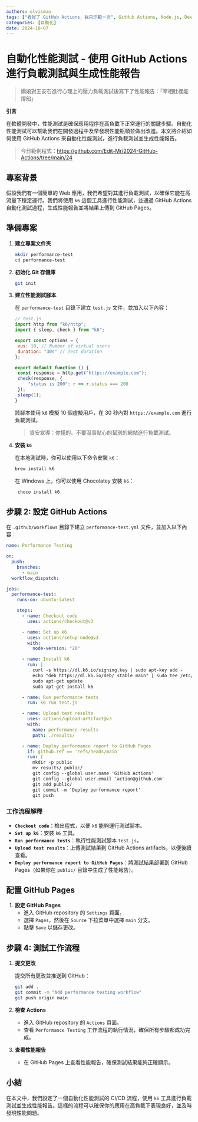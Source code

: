 ```yaml
---
authors: elvismao
tags: ["看好了 GitHub Actions，我只示範一次", GitHub Actions, Node.js, DevOps]
categories: [自動化]
date: 2024-10-07
---
```


# 自動化性能測試 - 使用 GitHub Actions 進行負載測試與生成性能報告

> 嬌娘對王安石進行心理上的壓力負載測試後寫下了性能報告：「宰相肚裡能撐船」

**引言**

在軟體開發中，性能測試是確保應用程序在高負載下正常運行的關鍵步驟。自動化性能測試可以幫助我們在開發過程中及早發現性能瓶頸並做出改進。本文將介紹如何使用 GitHub Actions 來自動化性能測試，進行負載測試並生成性能報告。

> 今日範例程式：<https://github.com/Edit-Mr/2024-GitHub-Actions/tree/main/24>

## 專案背景

假設我們有一個簡單的 Web 應用，我們希望對其進行負載測試，以確保它能在高流量下穩定運行。我們將使用 `k6` 這個工具進行性能測試，並通過 GitHub Actions 自動化測試過程，生成性能報告並將結果上傳到 GitHub Pages。

## 準備專案

1. **建立專案文件夾**

   ```bash
   mkdir performance-test
   cd performance-test
   ```

2. **初始化 Git 存儲庫**

   ```bash
   git init
   ```

3. **建立性能測試腳本**

   在 `performance-test` 目錄下建立 `test.js` 文件，並加入以下內容：

   ```javascript
   // test.js
   import http from "k6/http";
   import { sleep, check } from "k6";

   export const options = {
   	vus: 10, // Number of virtual users
   	duration: "30s" // Test duration
   };

   export default function () {
   	const response = http.get("https://example.com");
   	check(response, {
   		"status is 200": r => r.status === 200
   	});
   	sleep(1);
   }
   ```

   該腳本使用 `k6` 模擬 10 個虛擬用戶，在 30 秒內對 `https://example.com` 進行負載測試。

   > 資安宣導：你懂的。不要沒事貼心的幫別的網站進行負載測試。

4. **安裝 `k6`**

   在本地測試時，你可以使用以下命令安裝 `k6`：

   ```bash
   brew install k6
   ```

   在 Windows 上，你可以使用 Chocolatey 安裝 `k6`：

   ```bash
    choco install k6
   ```

## 步驟 2: 設定 GitHub Actions

在 `.github/workflows` 目錄下建立 `performance-test.yml` 文件，並加入以下內容：

```yaml
name: Performance Testing

on:
  push:
    branches:
      - main
  workflow_dispatch:

jobs:
  performance-test:
    runs-on: ubuntu-latest

    steps:
      - name: Checkout code
        uses: actions/checkout@v3

      - name: Set up k6
        uses: actions/setup-node@v3
        with:
          node-version: "20"

      - name: Install k6
        run: |
          curl -s https://dl.k6.io/signing.key | sudo apt-key add -
          echo "deb https://dl.k6.io/deb/ stable main" | sudo tee /etc/apt/sources.list.d/k6.list
          sudo apt-get update
          sudo apt-get install k6

      - name: Run performance tests
        run: k6 run test.js

      - name: Upload test results
        uses: actions/upload-artifact@v3
        with:
          name: performance-results
          path: ./results/

      - name: Deploy performance report to GitHub Pages
        if: github.ref == 'refs/heads/main'
        run: |
          mkdir -p public
          mv results/ public/
          git config --global user.name 'GitHub Actions'
          git config --global user.email 'action@github.com'
          git add public/
          git commit -m 'Deploy performance report'
          git push
```

### 工作流程解釋

- **`Checkout code`**：檢出程式，以便 `k6` 能夠運行測試腳本。
- **`Set up k6`**：安裝 `k6` 工具。
- **`Run performance tests`**：執行性能測試腳本 `test.js`。
- **`Upload test results`**：上傳測試結果到 GitHub Actions artifacts，以便後續查看。
- **`Deploy performance report to GitHub Pages`**：將測試結果部署到 GitHub Pages（如果你在 `public/` 目錄中生成了性能報告）。

## 配置 GitHub Pages

1. **設定 GitHub Pages**
   - 進入 GitHub repository 的 `Settings` 頁面。
   - 選擇 `Pages`，然後在 `Source` 下拉菜單中選擇 `main` 分支。
   - 點擊 `Save` 以儲存更改。

## 步驟 4: 測試工作流程

1. **提交更改**

   提交所有更改並推送到 GitHub：

   ```bash
   git add .
   git commit -m "Add performance testing workflow"
   git push origin main
   ```

2. **檢查 Actions**
   - 進入 GitHub repository 的 `Actions` 頁面。
   - 查看 `Performance Testing` 工作流程的執行情況，確保所有步驟都成功完成。

3. **查看性能報告**
   - 在 GitHub Pages 上查看性能報告，確保測試結果能夠正確顯示。

## 小結

在本文中，我們設定了一個自動化性能測試的 CI/CD 流程，使用 `k6` 工具進行負載測試並生成性能報告。這樣的流程可以確保你的應用在高負載下表現良好，並及時發現性能問題。
